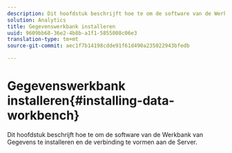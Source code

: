 ```yaml
---
description: Dit hoofdstuk beschrijft hoe te om de software van de Werkbank van Gegevens te installeren en de verbinding te vormen aan de Server.
solution: Analytics
title: Gegevenswerkbank installeren
uuid: 9609bb68-36e2-4b8b-a1f1-5855008c06e3
translation-type: tm+mt
source-git-commit: aec1f7b14198cdde91f61d490a235022943bfedb

---
```



# Gegevenswerkbank installeren{#installing-data-workbench}

Dit hoofdstuk beschrijft hoe te om de software van de Werkbank van Gegevens te installeren en de verbinding te vormen aan de Server.

